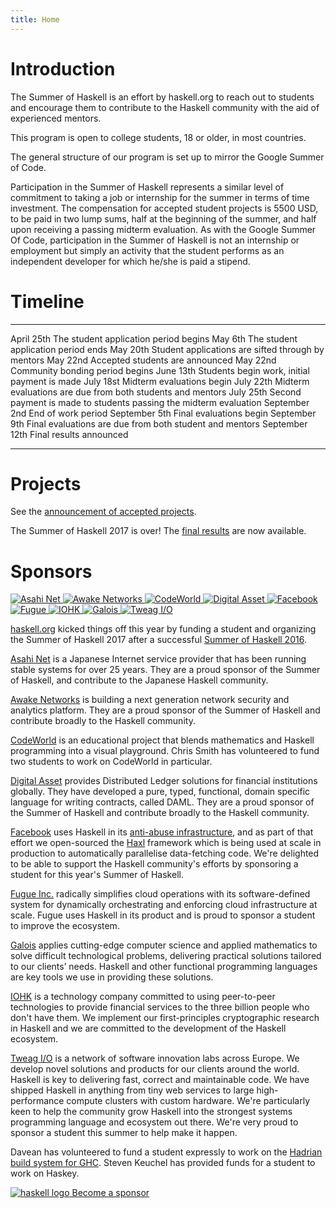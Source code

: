 ```yaml
---
title: Home
---
```


# Introduction

The Summer of Haskell is an effort by haskell.org to reach out to students and
encourage them to contribute to the Haskell community with the aid of
experienced mentors.

This program is open to college students, 18 or older, in most countries.

The general structure of our program is set up to mirror the Google Summer of
Code.

Participation in the Summer of Haskell represents a similar level of commitment
to taking a job or internship for the summer in terms of time investment. The
compensation for accepted student projects is 5500 USD, to be paid in two lump
sums, half at the beginning of the summer, and half upon receiving a passing
midterm evaluation. As with the Google Summer Of Code, participation in the
Summer of Haskell is not an internship or employment but simply an activity that
the student performs as an independent developer for which he/she is paid a
stipend.

# Timeline

<div class="timeline">

--------------  -----------------------------------------------------------------
April 25th      The student application period begins
May 6th         The student application period ends
May 20th        Student applications are sifted through by mentors
May 22nd        Accepted students are announced
May 22nd        Community bonding period begins
June 13th       Students begin work, initial payment is made
July 18st       Midterm evaluations begin
July 22th       Midterm evaluations are due from both students and mentors
July 25th       Second payment is made to students passing the midterm evaluation
September 2nd   End of work period
September 5th   Final evaluations begin
September 9th   Final evaluations are due from both student and mentors
September 12th  Final results announced
--------------  -----------------------------------------------------------------

</div>

# Projects

See the
[announcement of accepted projects](/news/2017-05-24-accepted-projects.html).

The Summer of Haskell 2017 is over!  The
[final results](/news/2017-09-15-final-results.html) are now available.

# Sponsors

<div class="sponsors">
<a href="https://asahi-net.jp/en/">
<img src="/images/asahi-net-logo.png" alt="Asahi Net" class="sponsor">
</a>
<a href="http://www.awakenetworks.com/">
<img src="/images/awake-logo.png" alt="Awake Networks" class="sponsor">
</a>
<a href="http://code.world">
<img src="/images/codeworld-logo.png" alt="CodeWorld" class="sponsor">
</a>
<a href="http://digitalasset.com">
<img src="/images/digital-asset-logo.png" alt="Digital Asset" class="sponsor">
</a>
<a href="http://facebook.com">
<img src="/images/facebook-logo.png" alt="Facebook" class="sponsor">
</a>
<a href="http://fugue.co">
<img src="/images/fugue-logo.png" alt="Fugue" class="sponsor">
</a>
<a href="http://iohk.io">
<img src="/images/iohk-logo.png" alt="IOHK" class="sponsor">
</a>
<a href="http://galois.com">
<img src="/images/galois-logo.png" alt="Galois" class="sponsor">
</a>
<a href="http://tweag.io">
<img src="/images/tweag-io-logo.png" alt="Tweag I/O" class="sponsor">
</a>
</div>

[haskell.org](http://haskell.org) kicked things off this year by funding a
student and organizing the Summer of Haskell 2017 after a successful [Summer of
Haskell 2016](https://mail.haskell.org/pipermail/haskell-cafe/2016-December/125702.html).

[Asahi Net](https://asahi-net.jp/en/) is a Japanese Internet service provider that
has been running stable systems for over 25 years.  They are a proud sponsor of
the Summer of Haskell, and contribute to the Japanese Haskell community.

[Awake Networks](http://www.awakenetworks.com/) is building a next generation
network security and analytics platform.  They are a proud sponsor of the Summer
of Haskell and contribute broadly to the Haskell community.

[CodeWorld](http://code.world/) is an educational project that blends
mathematics and Haskell programming into a visual playground.  Chris Smith has
volunteered to fund two students to work on CodeWorld in particular.

[Digital Asset](http://digitalasset.com/) provides Distributed Ledger solutions
for financial institutions globally. They have developed a pure, typed,
functional, domain specific language for writing contracts, called DAML.  They
are a proud sponsor of the Summer of Haskell and contribute broadly to the
Haskell community.

[Facebook](http://facebook.com/) uses Haskell in its [anti-abuse
infrastructure](https://code.facebook.com/posts/745068642270222/fighting-spam-with-haskell/),
and as part of that effort we open-sourced the
[Haxl](https://github.com/facebook/Haxl) framework which is being used at scale
in production to automatically parallelise data-fetching code.  We're delighted
to be able to support the Haskell community's efforts by sponsoring a student
for this year's Summer of Haskell.

[Fugue Inc.](http://fugue.co/) radically simplifies cloud operations with its
software-defined system for dynamically orchestrating and enforcing cloud
infrastructure at scale.  Fugue uses Haskell in its product and is proud to
sponsor a student to improve the ecosystem.

[Galois](http://galois.com/) applies cutting-edge computer science and applied
mathematics to solve difficult technological problems, delivering practical
solutions tailored to our clients’ needs.  Haskell and other functional
programming languages are key tools we use in providing these solutions.

[IOHK](https://iohk.io/) is a technology company committed to using peer-to-peer
technologies to provide financial services to the three billion people who don't
have them.  We implement our first-principles cryptographic research in Haskell
and we are committed to the development of the Haskell ecosystem.

[Tweag I/O](http://tweag.io) is a network of software innovation labs across
Europe. We develop novel solutions and products for our clients around the
world. Haskell is key to delivering fast, correct and maintainable code. We have
shipped Haskell in anything from tiny web services to large high-performance
compute clusters with custom hardware. We're particularly keen to help the
community grow Haskell into the strongest systems programming language and
ecosystem out there. We're very proud to sponsor a student this summer to help
make it happen.

Davean has volunteered to fund a student expressly to work on the [Hadrian build
system for GHC](/ideas.html#hadrian-ghc).  Steven Keuchel has provided funds for
a student to work on Haskey.

<div class="become-a-sponsor">
<a href="mailto:committee@haskell.org">
<img src="/images/haskell-logo.png" alt="haskell logo"> Become a sponsor
</a>
</div>

